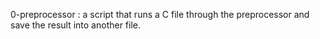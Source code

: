 0-preprocessor :  a script that runs a C file through the preprocessor and save the result into another file.
